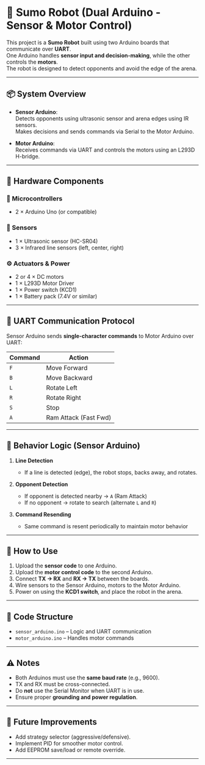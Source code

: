 # 🥋 **Sumo Robot (Dual Arduino - Sensor & Motor Control)**

This project is a **Sumo Robot** built using two Arduino boards that communicate over **UART**.  
One Arduino handles **sensor input and decision-making**, while the other controls the **motors**.  
The robot is designed to detect opponents and avoid the edge of the arena.

---

## 📦 **System Overview**

- **Sensor Arduino**:  
  Detects opponents using ultrasonic sensor and arena edges using IR sensors.  
  Makes decisions and sends commands via Serial to the Motor Arduino.

- **Motor Arduino**:  
  Receives commands via UART and controls the motors using an L293D H-bridge.

---

## 🔌 **Hardware Components**

### 🧠 Microcontrollers
- 2 × Arduino Uno (or compatible)

### 👀 Sensors
- 1 × Ultrasonic sensor (HC-SR04)  
- 3 × Infrared line sensors (left, center, right)

### ⚙️ Actuators & Power
- 2 or 4 × DC motors  
- 1 × L293D Motor Driver  
- 1 × Power switch (KCD1)  
- 1 × Battery pack (7.4V or similar)

---

## 🔄 **UART Communication Protocol**

Sensor Arduino sends **single-character commands** to Motor Arduino over UART:

| **Command** | **Action**            |
|-------------|------------------------|
| `F`         | Move Forward           |
| `B`         | Move Backward          |
| `L`         | Rotate Left            |
| `R`         | Rotate Right           |
| `S`         | Stop                   |
| `A`         | Ram Attack (Fast Fwd)  |

---

## 🧠 **Behavior Logic (Sensor Arduino)**

1. **Line Detection**  
   - If a line is detected (edge), the robot stops, backs away, and rotates.

2. **Opponent Detection**  
   - If opponent is detected nearby → `A` (Ram Attack)  
   - If no opponent → rotate to search (alternate `L` and `R`)

3. **Command Resending**  
   - Same command is resent periodically to maintain motor behavior

---

## 🔧 **How to Use**

1. Upload the **sensor code** to one Arduino.
2. Upload the **motor control code** to the second Arduino.
3. Connect **TX → RX** and **RX → TX** between the boards.
4. Wire sensors to the Sensor Arduino, motors to the Motor Arduino.
5. Power on using the **KCD1 switch**, and place the robot in the arena.

---

## 📂 **Code Structure**

- `sensor_arduino.ino` – Logic and UART communication  
- `motor_arduino.ino` – Handles motor commands

---

## ⚠️ **Notes**

- Both Arduinos must use the **same baud rate** (e.g., 9600).
- TX and RX must be cross-connected.
- Do **not** use the Serial Monitor when UART is in use.
- Ensure proper **grounding and power regulation**.

---

## 🚀 **Future Improvements**

- Add strategy selector (aggressive/defensive).
- Implement PID for smoother motor control.
- Add EEPROM save/load or remote override.

---
